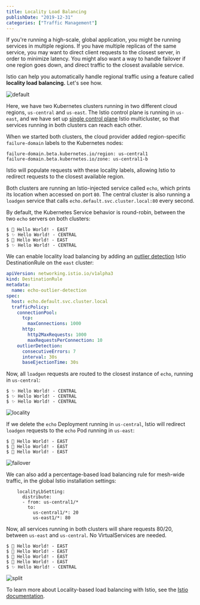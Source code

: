 ```yaml
---
title: Locality Load Balancing
publishDate: "2019-12-31"
categories: ["Traffic Management"]
---
```


If you're running a high-scale, global application, you might be running services in multiple regions. If you have multiple replicas of the same service, you may want to direct client requests to the closest server, in order to minimize latency. You might also want a way to handle failover if one region goes down, and direct traffic to the closest available service.

Istio can help you automatically handle regional traffic using a feature called **locality load balancing.** Let's see how.

![default](/images/loc-default.png)

Here, we have two Kubernetes clusters running in two different cloud regions, `us-central` and `us-east`.
The Istio control plane is running in `us-east`, and we have set up [single control plane](https://github.com/GoogleCloudPlatform/istio-samples/tree/191859c03e73da7e98d451c967cefe24101d1933/multicluster-gke/single-control-plane#demo-multicluster-istio--single-control-plane) Istio multicluster, so that services running in both clusters can reach each other.

When we started both clusters, the cloud provider added region-specific `failure-domain` labels to the Kubernetes nodes:

```
failure-domain.beta.kubernetes.io/region: us-central1
failure-domain.beta.kubernetes.io/zone: us-central1-b
```

Istio will populate requests with these locality labels, allowing Istio to redirect requests to the closest available region.

Both clusters are running an Istio-injected service called `echo`, which prints its location when accessed on port `80`. The central cluster is also running a `loadgen` service that calls `echo.default.svc.cluster.local:80` every second.

By default, the Kubernetes Service behavior is round-robin, between the two `echo` servers on both clusters:

```
$ 🌊 Hello World! - EAST
$ ✨ Hello World! - CENTRAL
$ 🌊 Hello World! - EAST
$ ✨ Hello World! - CENTRAL
```

We can enable locality load balancing by adding an [outlier detection](https://istio.io/docs/reference/config/networking/v1alpha3/destination-rule/#OutlierDetection) Istio DestinationRule on the `east` cluster:

```YAML
apiVersion: networking.istio.io/v1alpha3
kind: DestinationRule
metadata:
  name: echo-outlier-detection
spec:
  host: echo.default.svc.cluster.local
  trafficPolicy:
    connectionPool:
      tcp:
        maxConnections: 1000
      http:
        http2MaxRequests: 1000
        maxRequestsPerConnection: 10
    outlierDetection:
      consecutiveErrors: 7
      interval: 30s
      baseEjectionTime: 30s
```

Now, all `loadgen` requests are routed to the closest instance of `echo`, running in `us-central`:

```
$ ✨ Hello World! - CENTRAL
$ ✨ Hello World! - CENTRAL
$ ✨ Hello World! - CENTRAL
```

![locality](/images/loc-locality.png)

If we delete the `echo` Deployment running in `us-central`, Istio will redirect `loadgen` requests to the `echo` Pod running in `us-east`:

```
$ 🌊 Hello World! - EAST
$ 🌊 Hello World! - EAST
$ 🌊 Hello World! - EAST
```

![failover](/images/loc-failover.png)

We can also add a percentage-based load balancing rule for mesh-wide traffic, in the global Istio installation settings:

```
    localityLbSetting:
      distribute:
      - from: us-central1/*
        to:
          us-central1/*: 20
          us-east1/*: 80
```

Now, all services running in both clusters will share requests 80/20, between `us-east` and `us-central`. No VirtualServices are needed.

```
$ 🌊 Hello World! - EAST
$ 🌊 Hello World! - EAST
$ 🌊 Hello World! - EAST
$ 🌊 Hello World! - EAST
$ ✨ Hello World! - CENTRAL
```

![split](/images/loc-splittraffic.png)


To learn more about Locality-based load balancing with Istio, see the [Istio documentation](https://istio.io/docs/ops/traffic-management/locality-load-balancing/).